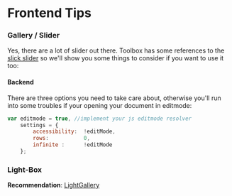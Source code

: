 # Frontend Tips

### Gallery / Slider
Yes, there are a lot of slider out there. 
Toolbox has some references to the [slick slider](http://kenwheeler.github.io/slick/) so we'll show you some things to consider if you want to use it too:

#### Backend
There are three options you need to take care about, otherwise you'll run into some troubles if your opening your document in editmode:
```javascript
var editmode = true, //implement your js editmode resolver
    settings = {
        accessibility:  !editMode,
        rows:           0,
        infinite :      !editMode 
    };
```

### Light-Box
**Recommendation**: [LightGallery](https://github.com/sachinchoolur/lightGallery)
